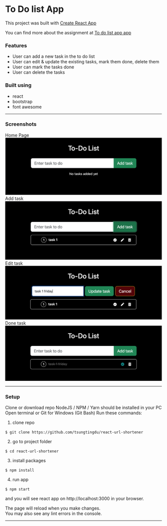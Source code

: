 # To Do list App

This project was built with [Create React App](https://github.com/facebook/create-react-app)

You can find more about the assignment at [To do list app app](https://pestotech.teachable.com/courses/1911069/lectures/43351562) 

### Features
* User can add a new task in the to do list
* User can edit & update the existing tasks, mark them done, delete them
* User can mark the tasks done
* User can delete the tasks

### Built using
* react
* bootstrap
* font awesome


***
### Screenshots
Home Page
![Homepage](src/ToDo_1.png)
Add task
![Add task](src/ToDo_2.png)
Edit task
![Edit task](src/ToDo_3.png)
Done task
![Done task](src/ToDo_4.png)
***

### Setup
Clone or download repo NodeJS / NPM / Yarn should be installed in your PC
Open terminal or Git for Windows (Git Bash) Run these commands:

1. clone repo
```
$ git clone https://github.com/tsungtingdu/react-url-shortener
```
2. go to project folder
```
$ cd react-url-shortener
```
3. install packages
```
$ npm install
```
4. run app
```
$ npm start
```

and you will see react app on http://localhost:3000 in your browser.

The page will reload when you make changes.\
You may also see any lint errors in the console.

***
